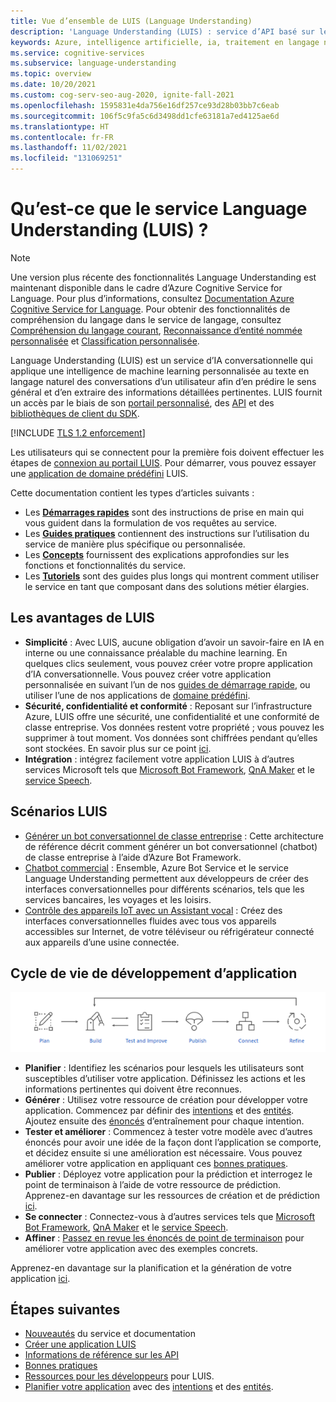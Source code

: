 ```yaml
---
title: Vue d’ensemble de LUIS (Language Understanding)
description: 'Language Understanding (LUIS) : service d’API basé sur le cloud qui utilise le machine learning sur du langage naturel pour prédire une signification et extraire des informations.'
keywords: Azure, intelligence artificielle, ia, traitement en langage naturel, tln, compréhension du langage naturel, cln, LUIS, ia conversationnelle, chatbot ia, chatbot tln, ia tln, luis azure
ms.service: cognitive-services
ms.subservice: language-understanding
ms.topic: overview
ms.date: 10/20/2021
ms.custom: cog-serv-seo-aug-2020, ignite-fall-2021
ms.openlocfilehash: 1595831e4da756e16df257ce93d28b03bb7c6eab
ms.sourcegitcommit: 106f5c9fa5c6d3498dd1cfe63181a7ed4125ae6d
ms.translationtype: HT
ms.contentlocale: fr-FR
ms.lasthandoff: 11/02/2021
ms.locfileid: "131069251"
---
```

# <a name="what-is-language-understanding-luis"></a>Qu’est-ce que le service Language Understanding (LUIS) ?

> [!NOTE]
> Une version plus récente des fonctionnalités Language Understanding est maintenant disponible dans le cadre d’Azure Cognitive Service for Language. Pour plus d’informations, consultez [Documentation Azure Cognitive Service for Language](../language-service/index.yml). Pour obtenir des fonctionnalités de compréhension du langage dans le service de langage, consultez [Compréhension du langage courant](../language-service/conversational-language-understanding/overview.md), [Reconnaissance d’entité nommée personnalisée](../language-service/custom-named-entity-recognition/overview.md) et [Classification personnalisée](../language-service/custom-classification/overview.md).

Language Understanding (LUIS) est un service d’IA conversationnelle qui applique une intelligence de machine learning personnalisée au texte en langage naturel des conversations d’un utilisateur afin d’en prédire le sens général et d’en extraire des informations détaillées pertinentes. LUIS fournit un accès par le biais de son [portail personnalisé](https://www.luis.ai), des [API][endpoint-apis] et des [bibliothèques de client du SDK](client-libraries-rest-api.md).

[!INCLUDE [TLS 1.2 enforcement](../../../includes/cognitive-services-tls-announcement.md)]

Les utilisateurs qui se connectent pour la première fois doivent effectuer les étapes de [connexion au portail LUIS](sign-in-luis-portal.md "se connecter au portail LUIS"). Pour démarrer, vous pouvez essayer une [application de domaine prédéfini](luis-get-started-create-app.md) LUIS.

Cette documentation contient les types d’articles suivants :  

* Les [**Démarrages rapides**](luis-get-started-create-app.md) sont des instructions de prise en main qui vous guident dans la formulation de vos requêtes au service.  
* Les [**Guides pratiques**](luis-how-to-start-new-app.md) contiennent des instructions sur l’utilisation du service de manière plus spécifique ou personnalisée.  
* Les [**Concepts**](artificial-intelligence.md) fournissent des explications approfondies sur les fonctions et fonctionnalités du service.  
* Les [**Tutoriels**](tutorial-intents-only.md) sont des guides plus longs qui montrent comment utiliser le service en tant que composant dans des solutions métier élargies.  

## <a name="what-does-luis-offer"></a>Les avantages de LUIS 

* **Simplicité** : Avec LUIS, aucune obligation d’avoir un savoir-faire en IA en interne ou une connaissance préalable du machine learning. En quelques clics seulement, vous pouvez créer votre propre application d’IA conversationnelle. Vous pouvez créer votre application personnalisée en suivant l’un de nos [guides de démarrage rapide](luis-get-started-create-app.md), ou utiliser l’une de nos applications de [domaine prédéfini](luis-get-started-create-app.md).
* **Sécurité, confidentialité et conformité** : Reposant sur l’infrastructure Azure, LUIS offre une sécurité, une confidentialité et une conformité de classe entreprise. Vos données restent votre propriété ; vous pouvez les supprimer à tout moment. Vos données sont chiffrées pendant qu’elles sont stockées. En savoir plus sur ce point [ici](https://azure.microsoft.com/support/legal/cognitive-services-compliance-and-privacy).
* **Intégration** : intégrez facilement votre application LUIS à d’autres services Microsoft tels que [Microsoft Bot Framework](/composer/tutorial/tutorial-luis), [QnA Maker](../QnAMaker/choose-natural-language-processing-service.md) et le [service Speech](../speech-service/get-started-intent-recognition.md).


## <a name="luis-scenarios"></a>Scénarios LUIS
* [Générer un bot conversationnel de classe entreprise](/azure/architecture/reference-architectures/ai/conversational-bot) : Cette architecture de référence décrit comment générer un bot conversationnel (chatbot) de classe entreprise à l’aide d’Azure Bot Framework.
* [Chatbot commercial](/azure/architecture/solution-ideas/articles/commerce-chatbot) : Ensemble, Azure Bot Service et le service Language Understanding permettent aux développeurs de créer des interfaces conversationnelles pour différents scénarios, tels que les services bancaires, les voyages et les loisirs.
* [Contrôle des appareils IoT avec un Assistant vocal](/azure/architecture/solution-ideas/articles/iot-controlling-devices-with-voice-assistant) : Créez des interfaces conversationnelles fluides avec tous vos appareils accessibles sur Internet, de votre téléviseur ou réfrigérateur connecté aux appareils d’une usine connectée.


## <a name="application-development-life-cycle"></a>Cycle de vie de développement d’application

![Cycle de vie de développement d’application LUIS](./media/luis-overview/luis-dev-lifecycle.png "Cycle de vie de développement d’application LUIS")

-   **Planifier** : Identifiez les scénarios pour lesquels les utilisateurs sont susceptibles d’utiliser votre application. Définissez les actions et les informations pertinentes qui doivent être reconnues.
-   **Générer** : Utilisez votre ressource de création pour développer votre application. Commencez par définir des [intentions](luis-concept-intent.md) et des [entités](luis-concept-entity-types.md). Ajoutez ensuite des [énoncés](luis-concept-utterance.md) d’entraînement pour chaque intention. 
-   **Tester et améliorer** : Commencez à tester votre modèle avec d’autres énoncés pour avoir une idée de la façon dont l’application se comporte, et décidez ensuite si une amélioration est nécessaire. Vous pouvez améliorer votre application en appliquant ces [bonnes pratiques](luis-concept-best-practices.md). 
-   **Publier** : Déployez votre application pour la prédiction et interrogez le point de terminaison à l’aide de votre ressource de prédiction. Apprenez-en davantage sur les ressources de création et de prédiction [ici](luis-how-to-azure-subscription.md). 
-   **Se connecter** : Connectez-vous à d’autres services tels que [Microsoft Bot Framework](/composer/tutorial/tutorial-luis), [QnA Maker](../QnAMaker/choose-natural-language-processing-service.md) et le [service Speech](../speech-service/get-started-intent-recognition.md). 
-   **Affiner** : [Passez en revue les énoncés de point de terminaison](luis-concept-review-endpoint-utterances.md) pour améliorer votre application avec des exemples concrets.

Apprenez-en davantage sur la planification et la génération de votre application [ici](luis-how-plan-your-app.md).

## <a name="next-steps"></a>Étapes suivantes

* [Nouveautés](whats-new.md "Nouveautés") du service et documentation
* [Créer une application LUIS](tutorial-intents-only.md)
* [Informations de référence sur les API][endpoint-apis]
* [Bonnes pratiques](luis-concept-best-practices.md)
* [Ressources pour les développeurs](developer-reference-resource.md "Ressources pour les développeurs") pour LUIS.
* [Planifier votre application](luis-how-plan-your-app.md "Planifier votre application") avec des [intentions](luis-concept-intent.md "intentions") et des [entités](luis-concept-entity-types.md "entities").

[bot-framework]: /bot-framework/
[flow]: /connectors/luis/
[authoring-apis]: https://go.microsoft.com/fwlink/?linkid=2092087
[endpoint-apis]: https://go.microsoft.com/fwlink/?linkid=2092356
[qnamaker]: https://qnamaker.ai/
